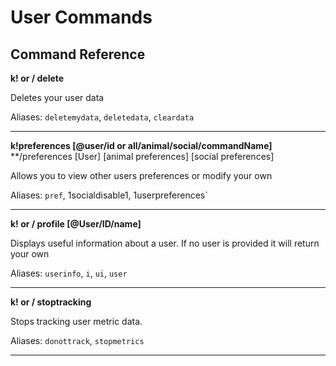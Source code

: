 # User Commands

## Command Reference

**k! or / delete**

Deletes your user data

Aliases: `deletemydata`, `deletedata`, `cleardata`

-------

**k!preferences [@user/id or all/animal/social/commandName]**
**/preferences [User] [animal preferences] [social preferences]

Allows you to view other users preferences or modify your own

Aliases: `pref`, 1socialdisable1, 1userpreferences`

-------

**k! or / profile [@User/ID/name]**

Displays useful information about a user. If no user is provided it will return your own

Aliases: `userinfo`, `i`, `ui`, `user`

-------

**k! or / stoptracking**

Stops tracking user metric data.

Aliases: `donottrack`, `stopmetrics`

-------